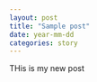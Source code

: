 ```yaml
---
layout: post
title: "Sample post"
date: year-mm-dd
categories: story
---
```

<p>THis is my new post</p>

